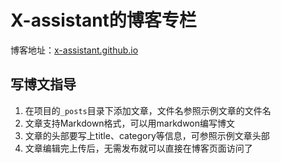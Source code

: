 # X-assistant的博客专栏
博客地址：[x-assistant.github.io](https://x-assistant.github.io/)

## 写博文指导
1. 在项目的`_posts`目录下添加文章，文件名参照示例文章的文件名
2. 文章支持Markdown格式，可以用markdwon编写博文
3. 文章的头部要写上title、category等信息，可参照示例文章头部
4. 文章编辑完上传后，无需发布就可以直接在博客页面访问了
